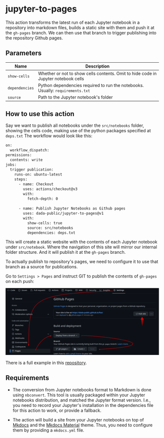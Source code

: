 # jupyter-to-pages

This action transforms the latest run of each Jupyter notebook in a repository into markdown files,
builds a static site with them and push it at the `gh-pages` branch. We can then use that
branch to trigger publishing into the repository Github pages.

## Parameters

| Name           | Description                                                                        |
| -------------- | ---------------------------------------------------------------------------------- |
| `show-cells`   | Whether or not to show cells contents. Omit to hide code in Jupyter notebook cells |
| `dependencies` | Python dependencies required to run the notebooks. Usually: `requirements.txt`     |
| `source`       | Path to the Jupyter notebook's folder                                              |

## How to use this action

Say we want to publish all notebooks under the `src/notebooks` folder, showing the cells code, making use
of the python packages specified at `deps.txt` The workflow would look like this:

```
on:
  workflow_dispatch:
permissions:
  contents: write
jobs:
  trigger publication:
    runs-on: ubuntu-latest
    steps:
      - name: Checkout
        uses: actions/checkout@v3
        with:
          fetch-depth: 0

      - name: Publish Jupyter Notebooks as Github pages
        uses: dada-public/jupyter-to-pages@v1
        with:
          show-cells: true
          source: src/notebooks
          dependencies: deps.txt
```

This will create a static website with the contents of each Jupyter notebook under `src/notebook`. Where the navigation
of this site will mirror our internal folder structure. And it will publish it at the `gh-pages` branch.

To actually publish to repository's pages, we need to configure it to use that branch as a source for publications.

Go to `Settings > Pages` and instruct GIT to publish the contents of `gh-pages` on each push:

![Configure Git Pages](./settings.png)

There is a full example in this [repository](https://github.com/dada-public/jupyter-pages-demo).

## Requirements

- The conversion from Jupyter notebooks format to Markdown is done using `nbconvert`. This tool is usually packaged within
  your Jupyter notebooks distribution, and matched the Jupyter format version. I.e., you need to record your Jupyter's installation
  in the dependencies file for this action to work, or provide a fallback.

- The action will build a site from your Jupyter notebooks on top of [Mkdocs](https://www.mkdocs.org/) and the [Mkdocs Material](https://squidfunk.github.io/mkdocs-material/) theme. Thus, you
  need to configure them by providing a `mkdocs.yml` file.
